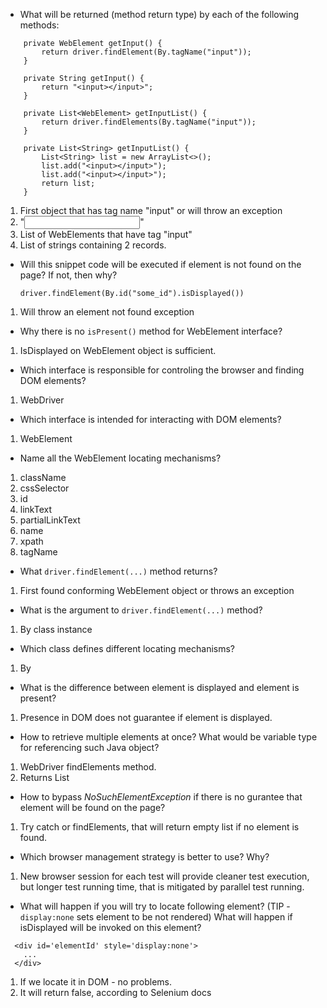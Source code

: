 * What will be returned (method return type) by each of the following methods:
```
    private WebElement getInput() {
        return driver.findElement(By.tagName("input"));
    }

    private String getInput() {
        return "<input></input>";
    }    

    private List<WebElement> getInputList() {
        return driver.findElements(By.tagName("input"));
    }

    private List<String> getInputList() {
        List<String> list = new ArrayList<>();
        list.add("<input></input>");
        list.add("<input></input>");
        return list;
    }
```
1. First object that has tag name "input" or will throw an exception
2. "<input></input>" 
3. List of WebElements that have tag "input"
4. List of strings containing 2 records.

* Will this snippet code will be executed if element is not found on the page? If not, then why?
    ```
    driver.findElement(By.id("some_id").isDisplayed())
    ```
 1. Will throw an element not found exception
    
* Why there is no `isPresent()` method for WebElement interface?
1. IsDisplayed on WebElement object is sufficient.

* Which interface is responsible for controling the browser and finding DOM elements?
1. WebDriver

* Which interface is intended for interacting with DOM elements?
1. WebElement

* Name all the WebElement locating mechanisms?
1. className
2. cssSelector
3. id
4. linkText
5. partialLinkText
6. name
7. xpath
8. tagName

* What `driver.findElement(...)` method returns?
1. First found conforming WebElement object or throws an exception

* What is the argument to `driver.findElement(...)` method?
1. By class instance

* Which class defines different locating mechanisms?
1. By

* What is the difference between element is displayed and element is present?
1. Presence in DOM does not guarantee if element is displayed.

* How to retrieve multiple elements at once? What would be variable type for referencing such Java object?
1. WebDriver findElements method. 
2. Returns List<WebElements>

* How to bypass _NoSuchElementException_ if there is no gurantee that element will be found on the page?
1. Try catch or findElements, that will return empty list if no element is found.

* Which browser management strategy is better to use? Why?
1. New browser session for each test will provide cleaner test execution, but longer test running time, that is mitigated by parallel test running.

* What will happen if you will try to locate following element? (TIP - `display:none` sets element to be not rendered)
What will happen if isDisplayed will be invoked on this element?
```
  <div id='elementId' style='display:none'>
    ...
  </div>
```  
1. If we locate it in DOM - no problems.
2. It will return false, according to Selenium docs 
